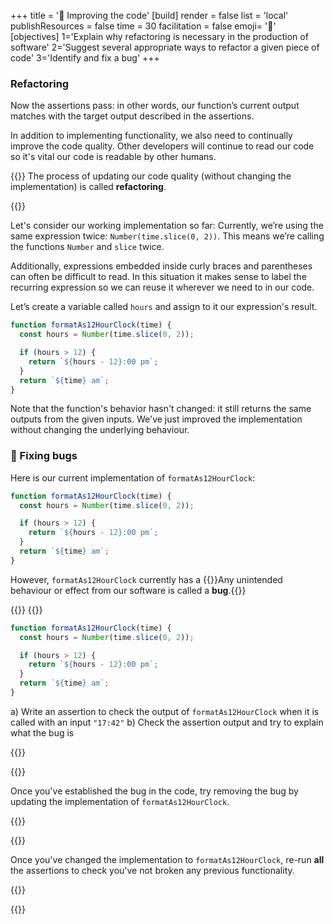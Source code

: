 +++
title = '🧹 Improving the code'
[build]
    render = false
    list = 'local'
    publishResources = false
time = 30
facilitation = false
emoji= '🧩'
[objectives]
1='Explain why refactoring is necessary in the production of software'
2='Suggest several appropriate ways to refactor a given piece of code'
3='Identify and fix a bug'
+++

### Refactoring

Now the assertions pass: in other words, our function’s current output matches with the target output described in the assertions.

In addition to implementing functionality, we also need to continually improve the code quality.
Other developers will continue to read our code so it's vital our code is readable by other humans.

{{<note type="tip" title="Definition: refactoring">}}
The process of updating our code quality (without changing the implementation) is called **refactoring**.

{{</note>}}

Let's consider our working implementation so far:
Currently, we’re using the same expression twice: `Number(time.slice(0, 2))`. This means we’re calling the functions `Number` and `slice` twice.

Additionally, expressions embedded inside curly braces and parentheses can often be difficult to read. In this situation it makes sense to label the recurring expression so we can reuse it wherever we need to in our code.

Let’s create a variable called `hours` and assign to it our expression's result.

```js
function formatAs12HourClock(time) {
  const hours = Number(time.slice(0, 2));

  if (hours > 12) {
    return `${hours - 12}:00 pm`;
  }
  return `${time} am`;
}
```

Note that the function's behavior hasn't changed: it still returns the same outputs from the given inputs. We've just improved the implementation without changing the underlying behaviour.

### 🐛 Fixing bugs

Here is our current implementation of `formatAs12HourClock`:

```js
function formatAs12HourClock(time) {
  const hours = Number(time.slice(0, 2));

  if (hours > 12) {
    return `${hours - 12}:00 pm`;
  }
  return `${time} am`;
}
```

However, `formatAs12HourClock` currently has a {{<tooltip title="bug">}}Any unintended behaviour or effect from our software is called a **bug**.{{</tooltip>}}

{{<tabs name="bug fix">}}
{{<tab name="⚖️ Check the code">}}

```js
function formatAs12HourClock(time) {
  const hours = Number(time.slice(0, 2));

  if (hours > 12) {
    return `${hours - 12}:00 pm`;
  }
  return `${time} am`;
}
```

a) Write an assertion to check the output of `formatAs12HourClock` when it is called with an input `"17:42"`
b) Check the assertion output and try to explain what the bug is

{{</tab>}}

{{<tab name="🔧 Fix">}}

Once you've established the bug in the code, try removing the bug by updating the implementation of `formatAs12HourClock`.

{{</tab>}}

{{<tab name="⚖️ Re-run assertions">}}

Once you've changed the implementation to `formatAs12HourClock`, re-run **all** the assertions to check you've not broken any previous functionality.

{{</tab>}}

{{</tabs>}}
